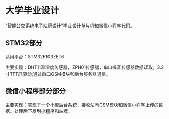 # 大学毕业设计
"智能公交系统电子站牌设计"毕业设计单片机和微信小程序代码。   
## STM32部分   
适用平台：STM32F103ZET6      

主要实现：DHT11温湿度传感器，ZPH01传感器，串口噪音传感器数据读取，3.2寸TFT屏驱动;通过串口GSM模块和后台服务器通信。  
 
## 微信小程序部分部分  
主要实现：实现了一个小型后台系统，接收站牌GSM模块和微信小程序上传的数据。处理后下发到小程序和站牌。

